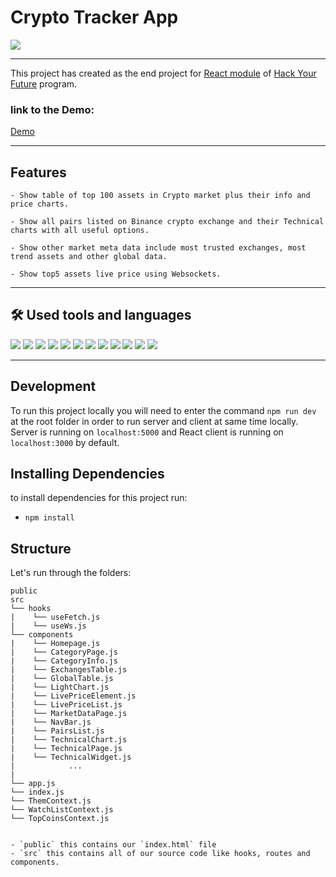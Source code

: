 # Crypto Tracker App

<img src="./public/assets/demo.gif">

---

This project has created as the end project for  [React module](https://github.com/HackYourFuture/React) of [Hack Your Future](https://www.hackyourfuture.net/) program.

### link to the Demo:
[Demo](https://react-express-cryptotracker.netlify.app/)

---

## Features

    - Show table of top 100 assets in Crypto market plus their info and price charts.
    
    - Show all pairs listed on Binance crypto exchange and their Technical charts with all useful options.
    
    - Show other market meta data include most trusted exchanges, most trend assets and other global data. 
    
    - Show top5 assets live price using Websockets. 

---

## 🛠️ Used tools and languages

![](https://img.shields.io/badge/Code-JavaScript-informational?style=flat&logo=JavaScript&color=F7DF1E)
![](https://img.shields.io/badge/Code-HTML5-informational?style=flat&logo=HTML5&color=E34F26)
![](https://img.shields.io/badge/Style-CSS3-informational?style=flat&logo=CSS3&color=1572B6)
![](https://img.shields.io/badge/style-SASS-informational?style=flat&logo=SASS&color=E34F26)
![](https://img.shields.io/badge/Tools-Git-informational?style=flat&logo=Git&color=F05032)
![](https://img.shields.io/badge/Tools-Netlify-informational?style=flat&logo=netlify&color=00C7B7)
![](https://img.shields.io/badge/Tools-GitHub-informational?style=flat&logo=GitHub&color=181717)
![](https://img.shields.io/badge/Tools-VSCode-informational?style=flat&logo=visualstudiocode&color=1572B6)
![](https://img.shields.io/badge/Code-React-informational?style=flat&logo=React&color=F7DF1E)
![](https://img.shields.io/badge/Code-Node.js-informational?style=flat&logo=Node.js&color=E34F26)
![](https://img.shields.io/badge/Tools-express-informational?style=flat&logo=express&color=1572B6)
![](https://img.shields.io/badge/Tools-heroku-informational?style=flat&logo=heroku&color=E34F26)

---
## Development

To run this project locally you will need to enter the command `npm run dev` at the root folder in order to run server and client at same time locally.
Server is running on `localhost:5000` and React client is running on `localhost:3000` by default.

## Installing Dependencies

to install dependencies for this project run:

- `npm install`

## Structure

Let's run through the folders:

```
public
src
└── hooks
|    └── useFetch.js
|    └── useWs.js
└── components
|    └── Homepage.js
|    └── CategoryPage.js
|    └── CategoryInfo.js
|    └── ExchangesTable.js
|    └── GlobalTable.js
|    └── LightChart.js
|    └── LivePriceElement.js
|    └── LivePriceList.js
|    └── MarketDataPage.js
|    └── NavBar.js
|    └── PairsList.js
|    └── TechnicalChart.js
|    └── TechnicalPage.js
|    └── TechnicalWidget.js
|            ...
|     
└── app.js
└── index.js
└── ThemContext.js
└── WatchListContext.js
└── TopCoinsContext.js


- `public` this contains our `index.html` file
- `src` this contains all of our source code like hooks, routes and components.


